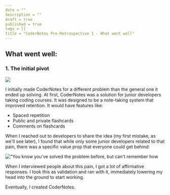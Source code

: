 ```yaml
---
date = ""
description = ""
draft = true
published = true
tags = []
title = "CoderNotes Pre-Retrospective 1 - What went well"
---
```


## What went well:

### 1. The initial pivot

![](/forestry/the-problem.jpg)

I initially made CoderNotes for a different problem than the general one it ended up solving. At first, CoderNotes was a solution for junior developers taking coding courses. It was designed to be a note-taking system that improved retention. It would have features like:

-   Spaced repetition
-   Public and private flashcards
-   Comments on flashcards

When I reached out to developers to share the idea (my first mistake, as we'll see later), I found that while only some junior developers related to that pain, there was a specific value prop that everyone could get behind:

!["You know you've solved the problem before, but can't remember how](/forestry/problem.png "The pivot's value prop")

When I interviewed people about this pain, I got a lot of affirmative responses. I took this as validation and ran with it, immediately lowering my head into the ground to start working.

Eventually, I created CoderNotes.
